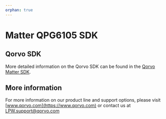```yaml
---
orphan: true
---
```


# Matter QPG6105 SDK

## Qorvo SDK

More detailed information on the Qorvo SDK can be found in the
[Qorvo Matter SDK](https://github.com/Qorvo/QMatter).

## More information

For more information on our product line and support options, please visit
[www.qorvo.com](https://www.qorvo.com) or contact us at <LPW.support@qorvo.com>
